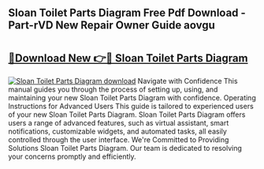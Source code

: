 ## Sloan Toilet Parts Diagram Free Pdf Download - Part-rVD New Repair Owner Guide aovgu

# <h2><a href="http://dfnadr.blite.top/?on=Sloan+Toilet+Parts+Diagram">🔗Download New 👉🔴 Sloan Toilet Parts Diagram</a></h2>

[![Sloan Toilet Parts Diagram download](https://i.imgur.com/lujVjoI.png)](http://dfnadr.blite.top/?on=Sloan+Toilet+Parts+Diagram)
Navigate with Confidence This manual guides you through the process of setting up, using, and maintaining your new Sloan Toilet Parts Diagram with confidence. Operating Instructions for Advanced Users This guide is tailored to experienced users of your new Sloan Toilet Parts Diagram. Sloan Toilet Parts Diagram offers users a range of advanced features, such as virtual assistant, smart notifications, customizable widgets, and automated tasks, all easily controlled through the user interface. We're Committed to Providing Solutions Sloan Toilet Parts Diagram. Our team is dedicated to resolving your concerns promptly and efficiently.
